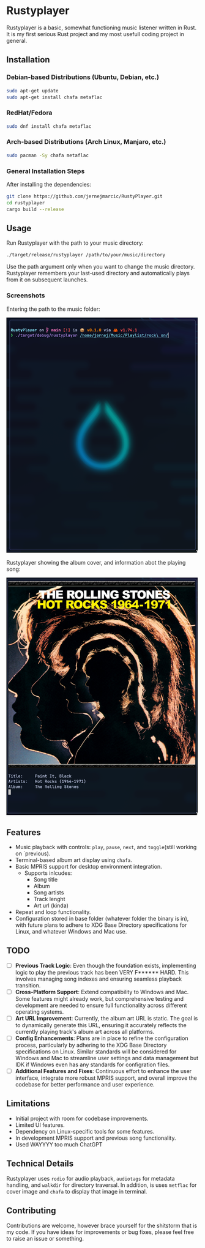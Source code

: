 # Rustyplayer

Rustyplayer is a basic, somewhat functioning music listener written in Rust. It is my first serious Rust project and my most usefull coding project in general.

## Installation

### Debian-based Distributions (Ubuntu, Debian, etc.)

```bash
sudo apt-get update
sudo apt-get install chafa metaflac
```

### RedHat/Fedora

```bash
sudo dnf install chafa metaflac
```

### Arch-based Distributions (Arch Linux, Manjaro, etc.)

```bash
sudo pacman -Sy chafa metaflac
```

### General Installation Steps

After installing the dependencies:

```bash
git clone https://github.com/jernejmarcic/RustyPlayer.git
cd rustyplayer
cargo build --release
```

## Usage

Run Rustyplayer with the path to your music directory:

```bash
./target/release/rustyplayer /path/to/your/music/directory
```

Use the path argument only when you want to change the music directory. Rustyplayer remembers your last-used directory and automatically plays from it on subsequent launches.

### Screenshots

Entering the path to the music folder:

<img src="screenshots/20240212_11h48m00s_grim.png" alt="Entering the Music path to Rustyplayer" width="500"/><br>

Rustyplayer showing the album cover, and information abot the playing song:

<img src="screenshots/20240212_11h48m39s_grim.png" alt="Rusty player playing music" width="500"/><br>



## Features

- Music playback with controls: `play`, `pause`, `next`, and `toggle`(still working on `previous).
- Terminal-based album art display using `chafa`.
- Basic MPRIS support for desktop environment integration.
  - Supports inlcudes: 
    - Song title
    - Album
    - Song artists
    - Track lenght
    - Art url (kinda)
- Repeat and loop functionality.
- Configuration stored in base folder (whatever folder the binary is in), with future plans to adhere to XDG Base Directory specifications for Linux, and whatever Windows and Mac use.

## TODO

- [ ] **Previous Track Logic**: Even though the foundation exists, implementing logic to play the previous track has been VERY F****** HARD. This involves managing song indexes and ensuring seamless playback transition.
- [ ] **Cross-Platform Support**: Extend compatibility to Windows and Mac. Some features might already work, but comprehensive testing and development are needed to ensure full functionality across different operating systems.
- [ ] **Art URL Improvement**: Currently, the album art URL is static. The goal is to dynamically generate this URL, ensuring it accurately reflects the currently playing track's album art across all platforms.
- [ ] **Config Enhancements**: Plans are in place to refine the configuration process, particularly by adhering to the XDG Base Directory specifications on Linux. Similar standards will be considered for Windows and Mac to streamline user settings and data management but IDK if Windows even has any standards for configration files.
- [ ] **Additional Features and Fixes**: Continuous effort to enhance the user interface, integrate more robust MPRIS support, and overall improve the codebase for better performance and user experience.

## Limitations

- Initial project with room for codebase improvements.
- Limited UI features.
- Dependency on Linux-specific tools for some features.
- In development MPRIS support and previous song functionality.
- Used WAYYYY too much ChatGPT

## Technical Details

Rustyplayer uses `rodio` for audio playback, `audiotags` for metadata handling, and `walkdir` for directory traversal.
In addition, is uses `metflac` for cover image and `chafa` to display that image in terminal.

## Contributing

Contributions are welcome, however brace yourself for the shitstorm that is my code. If you have ideas for improvements or bug fixes, please feel free to raise an issue or something.

